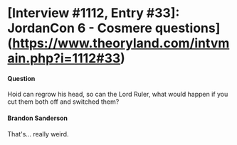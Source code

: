 # [Interview #1112, Entry #33]: JordanCon 6 - Cosmere questions](https://www.theoryland.com/intvmain.php?i=1112#33)

#### Question

Hoid can regrow his head, so can the Lord Ruler, what would happen if you cut them both off and switched them?

#### Brandon Sanderson

That's… really weird.

